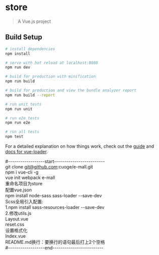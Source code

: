 # store

> A Vue.js project

## Build Setup

``` bash
# install dependencies
npm install

# serve with hot reload at localhost:8080
npm run dev

# build for production with minification
npm run build

# build for production and view the bundle analyzer report
npm run build --report

# run unit tests
npm run unit

# run e2e tests
npm run e2e

# run all tests
npm test
```

For a detailed explanation on how things work, check out the [guide](http://vuejs-templates.github.io/webpack/) and [docs for vue-loader](http://vuejs.github.io/vue-loader).

#------------------start-------------------------  
git clone git@github.com:cuoge/e-mall.git  
npm i vue-cli -g  
vue init webpack e-mall  
重命名项目为store  
配置vue.json  
npm install node-sass sass-loader --save-dev  
Scss全局引入配置:  
    1.npm install sass-resources-loader --save-dev       
    2.修改utils.js  
Layout.vue  
reset.css  
设置格式化  
Index.vue  
README.md换行：要换行的语句最后打上2个空格  
#------------------end-------------------------  
